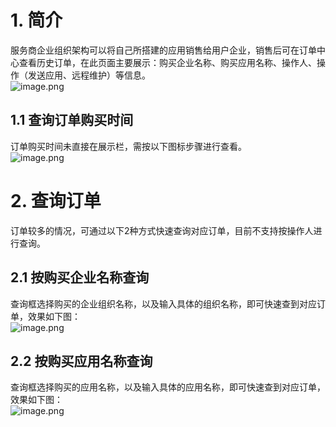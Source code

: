 <a name="fMzMw"></a>
# 1. 简介
服务商企业组织架构可以将自己所搭建的应用销售给用户企业，销售后可在订单中心查看历史订单，在此页面主要展示：购买企业名称、购买应用名称、操作人、操作（发送应用、远程维护）等信息。<br />![image.png](https://img.alicdn.com/imgextra/i1/O1CN01JTFYoy1nfdPJsWNYW_!!6000000005117-2-tps-1782-768.png_.webp)
<a name="weYx0"></a>
## 1.1 查询订单购买时间
订单购买时间未直接在展示栏，需按以下图标步骤进行查看。<br />![image.png](https://img.alicdn.com/imgextra/i2/O1CN01q1aso41CucaFokf1L_!!6000000000141-2-tps-1758-481.png_.webp)
<a name="hZdf6"></a>
# 2. 查询订单
订单较多的情况，可通过以下2种方式快速查询对应订单，目前不支持按操作人进行查询。
<a name="CZrqv"></a>
## 2.1 按购买企业名称查询
查询框选择购买的企业组织名称，以及输入具体的组织名称，即可快速查到对应订单，效果如下图：<br />![image.png](https://img.alicdn.com/imgextra/i1/O1CN011wkiik1ndLQKq9rKz_!!6000000005112-2-tps-1811-612.png_.webp)
<a name="h4jkc"></a>
## 2.2 按购买应用名称查询
查询框选择购买的应用名称，以及输入具体的应用名称，即可快速查到对应订单，效果如下图：<br />![image.png](https://img.alicdn.com/imgextra/i2/O1CN012DyxvR1G3GuaThp7P_!!6000000000566-2-tps-1774-718.png_.webp)<br />
<br />

